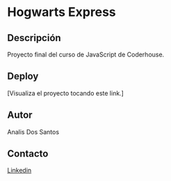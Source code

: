 # Hogwarts Express

## Descripción
Proyecto final del curso de JavaScript de Coderhouse.

## Deploy
[Visualiza el proyecto tocando este link.]

## Autor
Analis Dos Santos

## Contacto
[Linkedin](https://www.linkedin.com/in/analisd)
